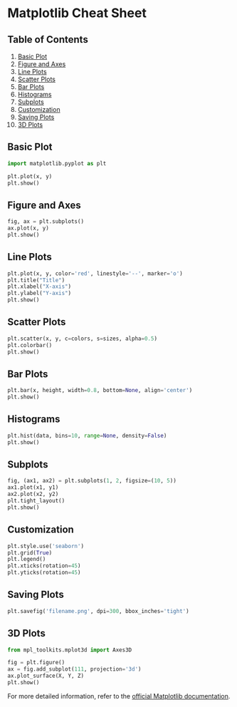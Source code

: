 # Matplotlib Cheat Sheet

## Table of Contents
1. [Basic Plot](#basic-plot)
2. [Figure and Axes](#figure-and-axes)
3. [Line Plots](#line-plots)
4. [Scatter Plots](#scatter-plots)
5. [Bar Plots](#bar-plots)
6. [Histograms](#histograms)
7. [Subplots](#subplots)
8. [Customization](#customization)
9. [Saving Plots](#saving-plots)
10. [3D Plots](#3d-plots)

## Basic Plot
```python
import matplotlib.pyplot as plt

plt.plot(x, y)
plt.show()
```

## Figure and Axes
```python
fig, ax = plt.subplots()
ax.plot(x, y)
plt.show()
```

## Line Plots
```python
plt.plot(x, y, color='red', linestyle='--', marker='o')
plt.title("Title")
plt.xlabel("X-axis")
plt.ylabel("Y-axis")
plt.show()
```

## Scatter Plots
```python
plt.scatter(x, y, c=colors, s=sizes, alpha=0.5)
plt.colorbar()
plt.show()
```

## Bar Plots
```python
plt.bar(x, height, width=0.8, bottom=None, align='center')
plt.show()
```

## Histograms
```python
plt.hist(data, bins=10, range=None, density=False)
plt.show()
```

## Subplots
```python
fig, (ax1, ax2) = plt.subplots(1, 2, figsize=(10, 5))
ax1.plot(x1, y1)
ax2.plot(x2, y2)
plt.tight_layout()
plt.show()
```

## Customization
```python
plt.style.use('seaborn')
plt.grid(True)
plt.legend()
plt.xticks(rotation=45)
plt.yticks(rotation=45)
```

## Saving Plots
```python
plt.savefig('filename.png', dpi=300, bbox_inches='tight')
```

## 3D Plots
```python
from mpl_toolkits.mplot3d import Axes3D

fig = plt.figure()
ax = fig.add_subplot(111, projection='3d')
ax.plot_surface(X, Y, Z)
plt.show()
```

For more detailed information, refer to the [official Matplotlib documentation](https://matplotlib.org/stable/contents.html).
